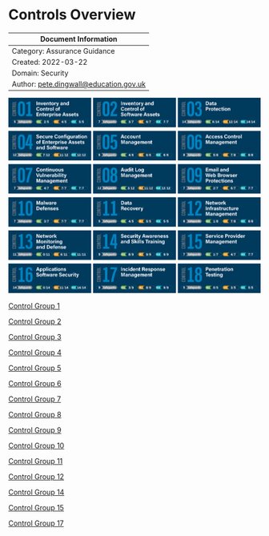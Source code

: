 # Controls Overview

| Document Information |
------------------------|
| Category: Assurance Guidance |
| Created: 2022-03-22 |
| Domain: Security |
| Author: pete.dingwall@education.gov.uk |

![Controls Overview](../Assurance/Images/Controls-V8-Grid-With-Safeguards.png)

[Control Group 1](../Assurance/ASU-CTG001-CIS-Control-Group1-Inventory_and_Control_of_Enterprise_Assets.md)

[Control Group 2](../Assurance/ASU-CTG002-CIS-Control-Group2-Inventory_and_Control_of_Software_Assets.md)

[Control Group 3](../Assurance/ASU-CTG003-CIS-Control-Group3-Data_Protection.md)

[Control Group 4](../Assurance/ASU-CTG004-CIS-Control-Group4-Secure_Configuration_of_Enterprise_Assets_and_Software.md)

[Control Group 5](../Assurance/ASU-CTG005-CIS-Control-Group5-Account_Management.md)

[Control Group 6](../Assurance/ASU-CTG006-CIS-Control-Group6-Access_Control_Management.md)

[Control Group 7](../Assurance/ASU-CTG007-CIS-Control-Group7-Continuous_Vulnerability_Management.md)

[Control Group 8](../Assurance/ASU-CTG008-CIS-Control-Group8-Audit_Log_Management.md)

[Control Group 9](../Assurance/ASU-CTG009-CIS-Control-Group9-Email_and_Web_Browser_Protections.md)

[Control Group 10](../Assurance/ASU-CTG010-CIS-Control-Group10-Malware_Defenses.md)

[Control Group 11](../Assurance/ASU-CTG011-CIS-Control-Group11-Data_Recovery.md)

[Control Group 12](../Assurance/ASU-CTG012-CIS-Control-Group12-Network_Infrastructure_Management.md)

[Control Group 14](../Assurance/ASU-CTG014-CIS-Control-Group14-Security_Awareness_and_Skills_Training.md)

[Control Group 15](../Assurance/ASU-CTG015-CIS-Control-Group15-Service_Provider_Management.md)

[Control Group 17](../Assurance/ASU-CTG017-CIS-Control-Group17-Incident_Response.md)
